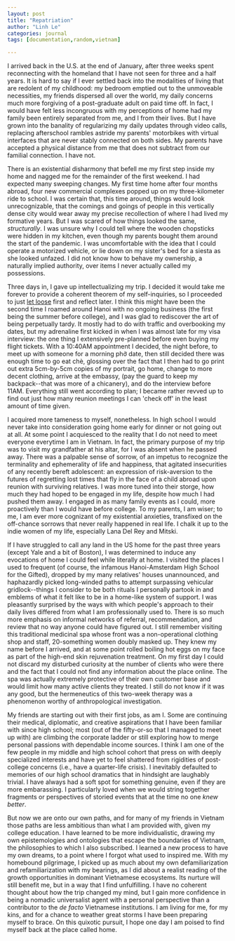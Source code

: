 ```yaml
---
layout: post
title: "Repatriation"
author: "Linh Le"
categories: journal
tags: [documentation,random,vietnam]

---
```

I arrived back in the U.S. at the end of January, after three weeks spent reconnecting with the homeland that I have not seen for three and a half years. It is hard to say if I ever settled back into the modalities of living that are redolent of my childhood: my bedroom emptied out to the unmoveable necessities, my friends dispersed all over the world, my daily concerns much more forgiving of a post-graduate adult on paid time off. In fact, I would have felt less incongruous with my perceptions of home had my family been entirely separated from me, and I from their lives. But I have grown into the banality of regularizing my daily updates through video calls, replacing afterschool rambles astride my parents' motorbikes with virtual interfaces that are never stably connected on both sides. My parents have accepted a physical distance from me that does not subtract from our familial connection. I have not.

There is an existential disharmony that befell me my first step inside my home and nagged me for the remainder of the first weekend. I had expected many sweeping changes. My first time home after four months abroad, four new commercial complexes popped up on my three-kilometer ride to school. I was certain that, this time around, things would look unrecognizable, that the comings and goings of people in this vertically dense city would wear away my precise recollection of where I had lived my formative years. But I was scared of how things looked the same, <em>structurally</em>. I was unsure why I could tell where the wooden chopsticks were hidden in my kitchen, even though my parents bought them around the start of the pandemic. I was uncomfortable with the idea that I could operate a motorized vehicle, or lie down on my sister's bed for a siesta as she looked unfazed. I did not know how to behave my ownership, a naturally implied authority, over items I never actually called my possessions.

Three days in, I gave up intellectualizing my trip. I decided it would take me forever to provide a coherent theorem of my self-inquiries, so I proceeded to just [let loose](https://www.youtube.com/watch?v=gEEUHmEecnE) first and reflect later. I think this might have been the second time I roamed around Hanoi with no ongoing business (the first being the summer before college), and I was glad to rediscover the art of being perpetually tardy. It mostly had to do with traffic and overbooking my dates, but my adrenaline first kicked in when I was almost late for my visa interview: the one thing I extensively pre-planned before even buying my flight tickets. With a 10:40AM appointment I decided, the night before, to meet up with someone for a morning phở date, then still decided there was enough time to go eat chè, glossing over the fact that I then had to go print out extra 5cm-by-5cm copies of my portrait, go home, change to more decent clothing, arrive at the embassy, (pay the guard to keep my backpack--that was more of a chicanery), and do the interview before 11AM. Everything still went according to plan; I became rather revved up to find out just how many reunion meetings I can 'check off' in the least amount of time given.

I acquired more tameness to myself, nonetheless. In high school I would never take into consideration going home early for dinner or not going out at all. At some point I acquiesced to the reality that I do not need to meet everyone everytime I am in Vietnam. In fact, the primary purpose of my trip was to visit my grandfather at his altar, for I was absent when he passed away. There was a palpable sense of sorrow, of an impetus to recognize the terminality and ephemerality of life and happiness, that agitated insecurities of any recently bereft adolescent: an expression of risk-aversion to the futures of regretting lost times that fly in the face of a child abroad upon reunion with surviving relatives. I was more tuned into their storge, how much they had hoped to be engaged in my life, despite how much I had pushed them away. I engaged in as many family events as I could, more proactively than I would have before college. To my parents, I am wiser; to me, I am ever more cognizant of my existential anxieties, transfixed on the off-chance sorrows that never really happened in real life. I chalk it up to the indie women of my life, especially Lana Del Rey and Mitski.

If I have struggled to call any land in the US home for the past three years (except Yale and a bit of Boston), I was determined to induce any evocations of home I could feel while literally at home. I visited the places I used to frequent (of course, the infamous Hanoi-Amsterdam High School for the Gifted), dropped by my many relatives' houses unannounced, and haphazardly picked long-winded paths to attempt surpassing vehicular gridlock--things I consider to be both rituals I personally partook in and emblems of what it felt like to be in a home-like system of support. I was pleasantly surprised by the ways with which people's approach to their daily lives differed from what I am professionally used to. There is so much more emphasis on informal networks of referral, recommendation, and review that no way anyone could have figured out. I still remember visiting this traditional medicinal spa whose front was a non-operational clothing shop and staff, 20-something women doubly masked up. They knew my name before I arrived, and at some point rolled boiling hot eggs on my face as part of the high-end skin rejuvenation treatment. On my first day I could not discard my disturbed curiosity at the number of clients who were there and the fact that I could not find any information about the place online. The spa was actually extremely protective of their own customer base and would limit how many active clients they treated. I still do not know if it was any good, but the hermeneutics of this two-week therapy was a phenomenon worthy of anthropological investigation.

My friends are starting out with their first jobs, as am I. Some are continuing their medical, diplomatic, and creative aspirations that I have been familiar with since high school; most (out of the fifty-or-so that I managed to meet up with) are climbing the corporate ladder or still exploring how to merge personal passions with dependable income sources. I think I am one of the few people in my middle and high school cohort that press on with deeply specialized interests and have yet to feel shattered from rigidities of post-college concerns (i.e., have a quarter-life crisis). I inevitably defaulted to memories of our high school dramatics that in hindsight are laughably trivial. I have always had a soft spot for something genuine, even if they are more embarassing. I particularly loved when we would string together fragments or perspectives of storied events that at the time no one <em>knew better</em>.

But now we are onto our own paths, and for many of my friends in Vietnam those paths are less ambitious than what I am provided with, given my college education. I have learned to be more individualistic, drawing my own epistemologies and ontologies that escape the boundaries of Vietnam, the philosophies to which I also subscribed. I learned a new process to have my own dreams, to a point where I forgot what used to inspired me. With my homebound pilgrimage, I picked up as much about my own defamiliarization and refamiliarization with my bearings, as I did about a realist reading of the growth opportunities in dominant Vietnamese ecosystems. Its nurture will still benefit me, but in a way that I find unfulfilling. I have no coherent thought about how the trip changed my mind, but I gain more confidence in being a nomadic universalist agent with a personal perspective than a contributor to the <em>de facto</em> Vietnamese institutions. I am living for me, for my kins, and for a chance to weather great storms I have been preparing myself to brace. On this quixotic pursuit, I hope one day I am poised to find myself back at the place called home.